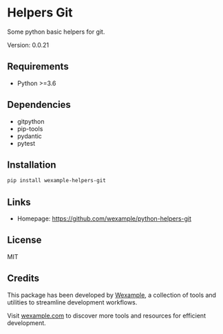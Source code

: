 # Helpers Git

Some python basic helpers for git.

Version: 0.0.21

## Requirements

- Python >=3.6

## Dependencies

- gitpython
- pip-tools
- pydantic
- pytest

## Installation

```bash
pip install wexample-helpers-git
```

## Links

- Homepage: https://github.com/wexample/python-helpers-git

## License

MIT
## Credits

This package has been developed by [Wexample](https://wexample.com), a collection of tools and utilities to streamline development workflows.

Visit [wexample.com](https://wexample.com) to discover more tools and resources for efficient development.